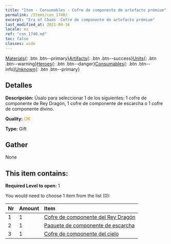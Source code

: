 ```yaml
---
title: "Item - Consumables - Cofre de componente de artefacto prémium"
permalink: /Items/con_1740/
excerpt: "Era of Chaos  Cofre de componente de artefacto prémium"
last_modified_at: 2021-04-16
locale: es
ref: "con_1740.md"
toc: false
classes: wide
---
```

 [Materials](/es/Items/){: .btn .btn--primary}[Artifacts](/es/Items/Artifacts/){: .btn .btn--success}[Units](/es/Items/Units/){: .btn .btn--warning}[Heroes](/es/Items/Heroes/){: .btn .btn--danger}[Consumables](/es/Items/Consumables/){: .btn .btn--info}[Unknown](/es/Items/Unknown/){: .btn .btn--primary}

## Detalles
 **Descripción:** Úsalo para seleccionar 1 de los siguientes: 1 cofre de componente de Rey Dragón, 1 cofre de componente de escarcha o 1 cofre de componente divino.

 **Quality:** <span style="color: #FF8C00">OK</span>

 **Type:** Gift

## Gather

  None

## This item contains:

 **Required Level to open:** 1

 You would need to choose 1 item from the list (0):

  | Nr | Amount |     Item    |
  |:---|:-------|:------------|
  | 1 | 1 | [Cofre de componente del Rey Dragón](/es/Items/con_1348/) |  | 
  | 2 | 1 | [Paquete de componente de escarcha](/es/Items/con_1352/) |  | 
  | 3 | 1 | [Cofre de componente del cielo](/es/Items/con_1354/) |  | 
